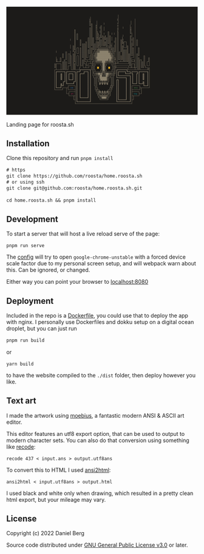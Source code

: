 ![home screenshot](https://raw.githubusercontent.com/roosta/assets/master/roosta.sh/home.png "home screenshot")

Landing page for roosta.sh

## Installation

Clone this repository and run `pnpm install`
```shell
# https
git clone https://github.com/roosta/home.roosta.sh
# or using ssh
git clone git@github.com:roosta/home.roosta.sh.git

cd home.roosta.sh && pnpm install
```
## Development

To start a server that will host a live reload serve of the page:

```
pnpm run serve
```

The [config](webpack.config.js) will try to open `google-chrome-unstable` with
a forced device scale factor due to my personal screen setup, and will webpack
warn about this. Can be ignored, or changed.

Either way you can point your browser to [localhost:8080](http://localhost:8080)

## Deployment

Included in the repo is a [Dockerfile](Dockerfile), you could use that to
deploy the app with nginx. I personally use Dockerfiles and dokku setup on a
digital ocean droplet, but you can just run
```sh
pnpm run build
```

or

```
yarn build
```

to have the website compiled to the `./dist` folder, then deploy however you
like.

## Text art

I made the artwork using [moebius](https://github.com/blocktronics/moebius), a
fantastic modern ANSI & ASCII art editor.

This editor features an utf8 export option, that can be used to output to modern
character sets. You can also do that conversion using something like [recode](https://github.com/rrthomas/recode):

```shell
recode 437 < input.ans > output.utf8ans
```

To convert this to HTML I used [ansi2html](https://github.com/pycontribs/ansi2html):

```shell
ansi2html < input.utf8ans > output.html
```

I used black and white only when drawing, which resulted in a pretty clean
html export, but your mileage may vary.

## License

Copyright (c) 2022 Daniel Berg

Source code distributed under [GNU General Public License v3.0](LICENSE) or later.

